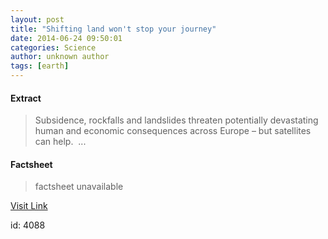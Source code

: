 ```yaml
---
layout: post
title: "Shifting land won't stop your journey"
date: 2014-06-24 09:50:01
categories: Science
author: unknown author
tags: [earth]
---
```



#### Extract
>Subsidence, rockfalls and landslides threaten potentially devastating human and economic consequences across Europe – but satellites can help.  ...

#### Factsheet
>factsheet unavailable

[Visit Link](http://phys.org/news322806984.html)

id:    4088


